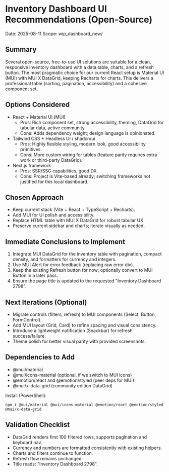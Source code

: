 # Inventory Dashboard UI Recommendations (Open-Source)

Date: 2025-08-11
Scope: wip_dashboard_new/

## Summary
Several open-source, free-to-use UI solutions are suitable for a clean, responsive inventory dashboard with a data table, charts, and a refresh button. The most pragmatic choice for our current React setup is Material UI (MUI) with MUI X DataGrid, keeping Recharts for charts. This delivers a professional table (sorting, pagination, accessibility) and a cohesive component set.

## Options Considered
- React + Material UI (MUI)
  - Pros: Rich component set, strong accessibility, theming, DataGrid for tabular data, active community.
  - Cons: Adds dependency weight; design language is opinionated.
- Tailwind CSS + Headless UI / shadcn/ui
  - Pros: Highly flexible styling, modern look, good accessibility primitives.
  - Cons: More custom wiring for tables (feature parity requires extra work or third-party DataGrid).
- Next.js framework
  - Pros: SSR/SSG capabilities, good DX.
  - Cons: Project is Vite-based already; switching frameworks not justified for this local dashboard.

## Chosen Approach
- Keep current stack (Vite + React + TypeScript + Recharts).
- Add MUI for UI polish and accessibility.
- Replace HTML table with MUI X DataGrid for robust tabular UX.
- Preserve current sidebar and charts; iterate visually as needed.

## Immediate Conclusions to Implement
1. Integrate MUI DataGrid for the inventory table with pagination, compact density, and formatters for currency and integers.
2. Use MUI Alert for error feedback (replacing raw error div).
3. Keep the existing Refresh button for now; optionally convert to MUI Button in a later pass.
4. Ensure the page title is updated to the requested "Inventory Dashboard 2798".

## Next Iterations (Optional)
- Migrate controls (filters, refresh) to MUI components (Select, Button, FormControl).
- Add MUI layout (Grid, Card) to refine spacing and visual consistency.
- Introduce a lightweight notification (Snackbar) for refresh success/failure.
- Theme polish for better visual parity with provided screenshots.

## Dependencies to Add
- @mui/material
- @mui/icons-material (optional, if we switch to MUI icons)
- @emotion/react and @emotion/styled (peer deps for MUI)
- @mui/x-data-grid (community edition DataGrid)

Install (PowerShell):
```
npm i @mui/material @mui/icons-material @emotion/react @emotion/styled @mui/x-data-grid
```

## Validation Checklist
- DataGrid renders first 100 filtered rows, supports pagination and keyboard nav.
- Currency and numbers are formatted consistently with existing helpers.
- Charts and filters continue to function.
- Refresh flow remains unchanged.
- Title reads: "Inventory Dashboard 2798".
